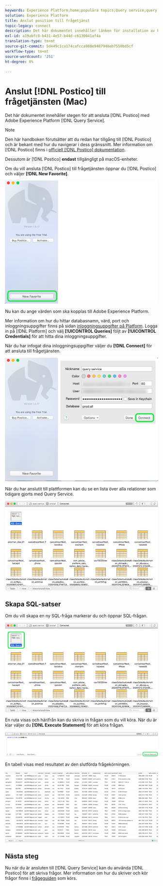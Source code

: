 ```yaml
---
keywords: Experience Platform;home;populära topics;Query service;query service;postico;Postico;connect to query service;
solution: Experience Platform
title: Anslut position till frågetjänst
topic-legacy: connect
description: Det här dokumentet innehåller länken för installation av klienten Postico för Adobe Experience Platform Query Service.
exl-id: a19abfc8-b431-4e57-b44d-c6130041af4a
translation-type: tm+mt
source-git-commit: 5d449c1ca174cafcca988e9487940eb7550bd5cf
workflow-type: tm+mt
source-wordcount: '251'
ht-degree: 0%

---
```


# Anslut [!DNL Postico] till frågetjänsten (Mac)

Det här dokumentet innehåller stegen för att ansluta [!DNL Postico] med Adobe Experience Platform [!DNL Query Service].

>[!NOTE]
>
> Den här handboken förutsätter att du redan har tillgång till [!DNL Postico] och är bekant med hur du navigerar i dess gränssnitt. Mer information om [!DNL Postico] finns i [officiell [!DNL Postico] dokumentation](https://eggerapps.at/postico/docs).
> 
> Dessutom är [!DNL Postico] **endast** tillgängligt på macOS-enheter.

Om du vill ansluta [!DNL Postico] till frågetjänsten öppnar du [!DNL Postico] och väljer **[!DNL New Favorite]**.

![](../images/clients/postico/open-postico.png)

Nu kan du ange värden som ska kopplas till Adobe Experience Platform.

Mer information om hur du hittar databasnamn, värd, port och inloggningsuppgifter finns på sidan [inloggningsuppgifter på Platform](https://platform.adobe.com/query/configuration). Logga in på [!DNL Platform] och välj **[!UICONTROL Queries]** följt av **[!UICONTROL Credentials]** för att hitta dina inloggningsuppgifter.

När du har infogat dina inloggningsuppgifter väljer du **[!DNL Connect]** för att ansluta till frågetjänsten.

![](../images/clients/postico/authentication-details.png)

När du har anslutit till plattformen kan du se en lista över alla relationer som tidigare gjorts med Query Service.

![](../images/clients/postico/show-queries.png)

## Skapa SQL-satser

Om du vill skapa en ny SQL-fråga markerar du och öppnar SQL-frågan.

![](../images/clients/postico/create-query.png)

En ruta visas och härifrån kan du skriva in frågan som du vill köra. När du är klar väljer du **[!DNL Execute Statement]** för att köra frågan.

![](../images/clients/postico/run-statement.png)

En tabell visas med resultatet av den slutförda frågekörningen.

![](../images/clients/postico/query-results.png)

## Nästa steg

Nu när du är ansluten till [!DNL Query Service] kan du använda [!DNL Postico] för att skriva frågor. Mer information om hur du skriver och kör frågor finns i [frågeguiden](../best-practices/writing-queries.md) som körs.
